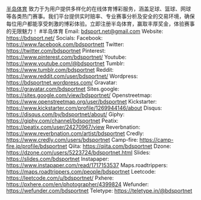 <a href="https://bdsport.net/">半岛体育</a> 致力于为用户提供多样化的在线体育博彩服务，涵盖足球、篮球、网球等各类热门赛事。我们平台提供实时赔率、专业赛事分析及安全的交易环境，确保每位用户都能享受刺激的博彩体验。立即注册半岛体育，赢取丰厚奖金，体验赛事的无限魅力！
#半岛体育
Email: bdsport.net@gmail.com
Website: <a href="https://bdsport.net/">https://bdsport.net/</a>
Socials:
Facebook: <a href="https://www.facebook.com/bdsportnett">https://www.facebook.com/bdsportnett</a>
Twitter: <a href="https://twitter.com/bdsportnet">https://twitter.com/bdsportnet</a>
Pinterest: <a href="https://www.pinterest.com/bdsportnet/">https://www.pinterest.com/bdsportnet/</a>
Youtube: <a href="https://www.youtube.com/@bdsportnet">https://www.youtube.com/@bdsportnet</a>
Tumblr: <a href="https://www.tumblr.com/bdsportnet">https://www.tumblr.com/bdsportnet</a>
Reddit: <a href="https://www.reddit.com/user/bdsportnet/">https://www.reddit.com/user/bdsportnet/</a>
Wordpress: <a href="https://bdsportnet.wordpress.com/">https://bdsportnet.wordpress.com/</a>
Gravatar: <a href="https://gravatar.com/bdsportnet">https://gravatar.com/bdsportnet</a>
Sites.google: <a href="https://sites.google.com/view/bdsportnet/">https://sites.google.com/view/bdsportnet/</a>
Openstreetmap: <a href="https://www.openstreetmap.org/user/bdsportnet">https://www.openstreetmap.org/user/bdsportnet</a>
Kickstarter: <a href="https://www.kickstarter.com/profile/1269944146/about">https://www.kickstarter.com/profile/1269944146/about</a>
Disqus: <a href="https://disqus.com/by/bdsportnet/about/">https://disqus.com/by/bdsportnet/about/</a>
Giphy: <a href="https://giphy.com/channel/bdsportnet">https://giphy.com/channel/bdsportnet</a>
Peatix: <a href="https://peatix.com/user/24270967/view">https://peatix.com/user/24270967/view</a>
Reverbnation: <a href="https://www.reverbnation.com/artist/bdsportnet">https://www.reverbnation.com/artist/bdsportnet</a>
Credly: <a href="https://www.credly.com/users/bdsportnet">https://www.credly.com/users/bdsportnet</a>
Camp-fire: <a href="https://camp-fire.jp/profile/bdsportnet">https://camp-fire.jp/profile/bdsportnet</a>
Qiita: <a href="https://qiita.com/bdsportnet">https://qiita.com/bdsportnet</a>
Dzone: <a href="https://dzone.com/users/5223724/bdsportnet.html">https://dzone.com/users/5223724/bdsportnet.html</a>
Slides: <a href="https://slides.com/bdsportnet">https://slides.com/bdsportnet</a>
Instapaper: <a href="https://www.instapaper.com/read/1717153537">https://www.instapaper.com/read/1717153537</a>
Maps.roadtrippers: <a href="https://maps.roadtrippers.com/people/bdsportnet">https://maps.roadtrippers.com/people/bdsportnet</a>
Leetcode: <a href="https://leetcode.com/u/bdsportnet/">https://leetcode.com/u/bdsportnet/</a>
Pxhere: <a href="https://pxhere.com/en/photographer/4399824">https://pxhere.com/en/photographer/4399824</a>
Wefunder: <a href="https://wefunder.com/bdsportnet">https://wefunder.com/bdsportnet</a>
Teletype: <a href="https://teletype.in/@bdsportnet">https://teletype.in/@bdsportnet</a>
